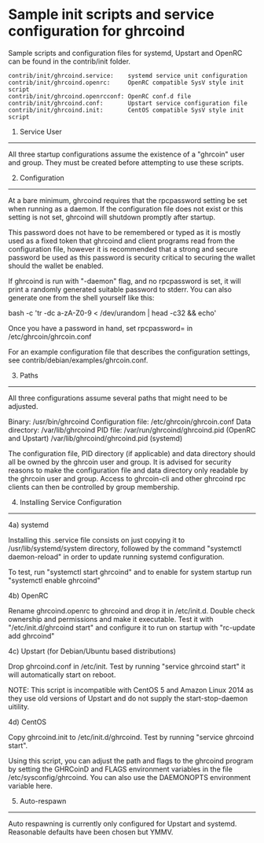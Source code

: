 Sample init scripts and service configuration for ghrcoind
==========================================================

Sample scripts and configuration files for systemd, Upstart and OpenRC
can be found in the contrib/init folder.

    contrib/init/ghrcoind.service:    systemd service unit configuration
    contrib/init/ghrcoind.openrc:     OpenRC compatible SysV style init script
    contrib/init/ghrcoind.openrcconf: OpenRC conf.d file
    contrib/init/ghrcoind.conf:       Upstart service configuration file
    contrib/init/ghrcoind.init:       CentOS compatible SysV style init script

1. Service User
---------------------------------

All three startup configurations assume the existence of a "ghrcoin" user
and group.  They must be created before attempting to use these scripts.

2. Configuration
---------------------------------

At a bare minimum, ghrcoind requires that the rpcpassword setting be set
when running as a daemon.  If the configuration file does not exist or this
setting is not set, ghrcoind will shutdown promptly after startup.

This password does not have to be remembered or typed as it is mostly used
as a fixed token that ghrcoind and client programs read from the configuration
file, however it is recommended that a strong and secure password be used
as this password is security critical to securing the wallet should the
wallet be enabled.

If ghrcoind is run with "-daemon" flag, and no rpcpassword is set, it will
print a randomly generated suitable password to stderr.  You can also
generate one from the shell yourself like this:

bash -c 'tr -dc a-zA-Z0-9 < /dev/urandom | head -c32 && echo'

Once you have a password in hand, set rpcpassword= in /etc/ghrcoin/ghrcoin.conf

For an example configuration file that describes the configuration settings,
see contrib/debian/examples/ghrcoin.conf.

3. Paths
---------------------------------

All three configurations assume several paths that might need to be adjusted.

Binary:              /usr/bin/ghrcoind
Configuration file:  /etc/ghrcoin/ghrcoin.conf
Data directory:      /var/lib/ghrcoind
PID file:            /var/run/ghrcoind/ghrcoind.pid (OpenRC and Upstart)
                     /var/lib/ghrcoind/ghrcoind.pid (systemd)

The configuration file, PID directory (if applicable) and data directory
should all be owned by the ghrcoin user and group.  It is advised for security
reasons to make the configuration file and data directory only readable by the
ghrcoin user and group.  Access to ghrcoin-cli and other ghrcoind rpc clients
can then be controlled by group membership.

4. Installing Service Configuration
-----------------------------------

4a) systemd

Installing this .service file consists on just copying it to
/usr/lib/systemd/system directory, followed by the command
"systemctl daemon-reload" in order to update running systemd configuration.

To test, run "systemctl start ghrcoind" and to enable for system startup run
"systemctl enable ghrcoind"

4b) OpenRC

Rename ghrcoind.openrc to ghrcoind and drop it in /etc/init.d.  Double
check ownership and permissions and make it executable.  Test it with
"/etc/init.d/ghrcoind start" and configure it to run on startup with
"rc-update add ghrcoind"

4c) Upstart (for Debian/Ubuntu based distributions)

Drop ghrcoind.conf in /etc/init.  Test by running "service ghrcoind start"
it will automatically start on reboot.

NOTE: This script is incompatible with CentOS 5 and Amazon Linux 2014 as they
use old versions of Upstart and do not supply the start-stop-daemon uitility.

4d) CentOS

Copy ghrcoind.init to /etc/init.d/ghrcoind. Test by running "service ghrcoind start".

Using this script, you can adjust the path and flags to the ghrcoind program by
setting the GHRCoinD and FLAGS environment variables in the file
/etc/sysconfig/ghrcoind. You can also use the DAEMONOPTS environment variable here.

5. Auto-respawn
-----------------------------------

Auto respawning is currently only configured for Upstart and systemd.
Reasonable defaults have been chosen but YMMV.
